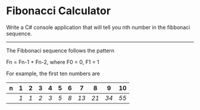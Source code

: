 # Fibonacci Calculator

Write a C# console application that will tell you nth number in the fibbonaci sequence.

---

The Fibbonaci sequence follows the pattern

Fn = Fn-1 + Fn-2, where F0 = 0, F1 = 1

For example, the first ten numbers are

| n |  1   |  2   |  3   |  4  |  5  |  6  |  7   |  8   |  9   |  10  |
|---|------|------|------|-----|-----|-----|------|------|------|------|
|   | _1_  | _1_  | _2_  | _3_ | _5_ | _8_ | _13_ | _21_ | _34_ | _55_ |